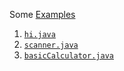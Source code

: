 Some [Examples](https://www.cs.utexas.edu/~scottm/cs307/codingSamples.htm)

1. [`hi.java`](hi.java)
1. [`scanner.java`](scanner.java)
1. [`basicCalculator.java`](basicCalculator.java)
